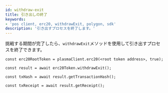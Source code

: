 ```yaml
---
id: withdraw-exit
title: 引き出しの終了
keywords:
- 'pos client, erc20, withdrawExit, polygon, sdk'
description: '引き出すプロセスを終了します。'
---
```


挑戦する期間が完了したら、`withdrawExit`メソッドを使用して引き出すプロセスを終了できます。

```
const erc20RootToken = plasmaClient.erc20(<root token address>, true);

const result = await erc20Token.withdrawExit();

const txHash = await result.getTransactionHash();

const txReceipt = await result.getReceipt();

```
